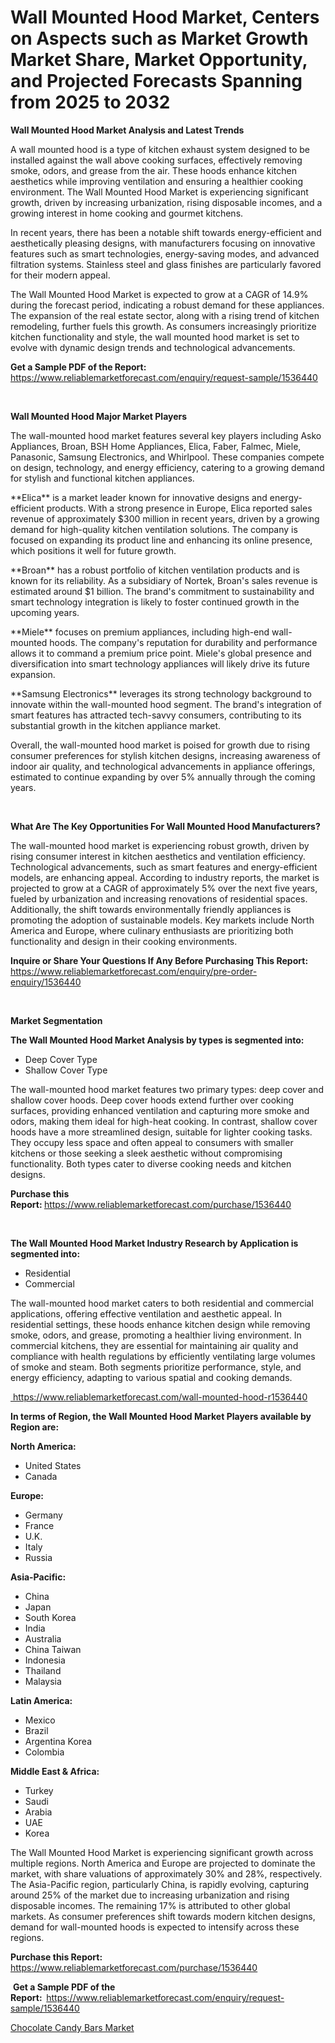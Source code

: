 <p><h1>Wall Mounted Hood Market, Centers on Aspects such as Market Growth Market Share, Market Opportunity, and Projected Forecasts Spanning from 2025 to 2032</h1></p><p><strong>Wall Mounted Hood Market Analysis and Latest Trends</strong></p>
<p><p>A wall mounted hood is a type of kitchen exhaust system designed to be installed against the wall above cooking surfaces, effectively removing smoke, odors, and grease from the air. These hoods enhance kitchen aesthetics while improving ventilation and ensuring a healthier cooking environment. The Wall Mounted Hood Market is experiencing significant growth, driven by increasing urbanization, rising disposable incomes, and a growing interest in home cooking and gourmet kitchens.</p><p>In recent years, there has been a notable shift towards energy-efficient and aesthetically pleasing designs, with manufacturers focusing on innovative features such as smart technologies, energy-saving modes, and advanced filtration systems. Stainless steel and glass finishes are particularly favored for their modern appeal. </p><p>The Wall Mounted Hood Market is expected to grow at a CAGR of 14.9% during the forecast period, indicating a robust demand for these appliances. The expansion of the real estate sector, along with a rising trend of kitchen remodeling, further fuels this growth. As consumers increasingly prioritize kitchen functionality and style, the wall mounted hood market is set to evolve with dynamic design trends and technological advancements.</p></p>
<p><strong>Get a Sample PDF of the Report:&nbsp;</strong> <a href="https://www.reliablemarketforecast.com/enquiry/request-sample/1536440?utm_campaign=1832&utm_medium=2&utm_source=Github&utm_content=ia&utm_term=06022025&utm_id=wall-mounted-hood">https://www.reliablemarketforecast.com/enquiry/request-sample/1536440</a></p>
<p>&nbsp;</p>
<p><strong>Wall Mounted Hood Major Market Players</strong></p>
<p><p>The wall-mounted hood market features several key players including Asko Appliances, Broan, BSH Home Appliances, Elica, Faber, Falmec, Miele, Panasonic, Samsung Electronics, and Whirlpool. These companies compete on design, technology, and energy efficiency, catering to a growing demand for stylish and functional kitchen appliances.</p><p>**Elica** is a market leader known for innovative designs and energy-efficient products. With a strong presence in Europe, Elica reported sales revenue of approximately $300 million in recent years, driven by a growing demand for high-quality kitchen ventilation solutions. The company is focused on expanding its product line and enhancing its online presence, which positions it well for future growth.</p><p>**Broan** has a robust portfolio of kitchen ventilation products and is known for its reliability. As a subsidiary of Nortek, Broan's sales revenue is estimated around $1 billion. The brand's commitment to sustainability and smart technology integration is likely to foster continued growth in the upcoming years.</p><p>**Miele** focuses on premium appliances, including high-end wall-mounted hoods. The company's reputation for durability and performance allows it to command a premium price point. Miele's global presence and diversification into smart technology appliances will likely drive its future expansion.</p><p>**Samsung Electronics** leverages its strong technology background to innovate within the wall-mounted hood segment. The brand's integration of smart features has attracted tech-savvy consumers, contributing to its substantial growth in the kitchen appliance market.</p><p>Overall, the wall-mounted hood market is poised for growth due to rising consumer preferences for stylish kitchen designs, increasing awareness of indoor air quality, and technological advancements in appliance offerings, estimated to continue expanding by over 5% annually through the coming years.</p></p>
<p>&nbsp;</p>
<p><strong>What Are The Key Opportunities For Wall Mounted Hood Manufacturers?</strong></p>
<p><p>The wall-mounted hood market is experiencing robust growth, driven by rising consumer interest in kitchen aesthetics and ventilation efficiency. Technological advancements, such as smart features and energy-efficient models, are enhancing appeal. According to industry reports, the market is projected to grow at a CAGR of approximately 5% over the next five years, fueled by urbanization and increasing renovations of residential spaces. Additionally, the shift towards environmentally friendly appliances is promoting the adoption of sustainable models. Key markets include North America and Europe, where culinary enthusiasts are prioritizing both functionality and design in their cooking environments.</p></p>
<p><strong>Inquire or Share Your Questions If Any Before Purchasing This Report:</strong> <a href="https://www.reliablemarketforecast.com/enquiry/pre-order-enquiry/1536440?utm_campaign=1832&utm_medium=2&utm_source=Github&utm_content=ia&utm_term=06022025&utm_id=wall-mounted-hood">https://www.reliablemarketforecast.com/enquiry/pre-order-enquiry/1536440</a></p>
<p>&nbsp;</p>
<p><strong>Market Segmentation</strong></p>
<p><strong>The Wall Mounted Hood Market Analysis by types is segmented into:</strong></p>
<p><ul><li>Deep Cover Type</li><li>Shallow Cover Type</li></ul></p>
<p><p>The wall-mounted hood market features two primary types: deep cover and shallow cover hoods. Deep cover hoods extend further over cooking surfaces, providing enhanced ventilation and capturing more smoke and odors, making them ideal for high-heat cooking. In contrast, shallow cover hoods have a more streamlined design, suitable for lighter cooking tasks. They occupy less space and often appeal to consumers with smaller kitchens or those seeking a sleek aesthetic without compromising functionality. Both types cater to diverse cooking needs and kitchen designs.</p></p>
<p><strong>Purchase this Report:&nbsp;</strong><a href="https://www.reliablemarketforecast.com/purchase/1536440?utm_campaign=1832&utm_medium=2&utm_source=Github&utm_content=ia&utm_term=06022025&utm_id=wall-mounted-hood">https://www.reliablemarketforecast.com/purchase/1536440</a></p>
<p>&nbsp;</p>
<p><strong>The Wall Mounted Hood Market Industry Research by Application is segmented into:</strong></p>
<p><ul><li>Residential</li><li>Commercial</li></ul></p>
<p><p>The wall-mounted hood market caters to both residential and commercial applications, offering effective ventilation and aesthetic appeal. In residential settings, these hoods enhance kitchen design while removing smoke, odors, and grease, promoting a healthier living environment. In commercial kitchens, they are essential for maintaining air quality and compliance with health regulations by efficiently ventilating large volumes of smoke and steam. Both segments prioritize performance, style, and energy efficiency, adapting to various spatial and cooking demands.</p></p>
<p><a href="https://www.reliablemarketforecast.com/wall-mounted-hood-r1536440?utm_campaign=1832&utm_medium=2&utm_source=Github&utm_content=ia&utm_term=06022025&utm_id=wall-mounted-hood">&nbsp;https://www.reliablemarketforecast.com/wall-mounted-hood-r1536440</a></p>
<p><strong>In terms of Region, the Wall Mounted Hood Market Players available by Region are:</strong></p>
<p>
    <p> <strong> North America: </strong>
        <ul>
            <li>United States</li>
            <li>Canada</li>
        </ul>
        </p> 
    <p> <strong> Europe: </strong>
        <ul>
            <li>Germany</li>
            <li>France</li>
            <li>U.K.</li>
            <li>Italy</li>
            <li>Russia</li>
        </ul>
        </p> 
    <p> <strong> Asia-Pacific: </strong>
        <ul>
            <li>China</li>
            <li>Japan</li>
            <li>South Korea</li>
            <li>India</li>
            <li>Australia</li>
            <li>China Taiwan</li>
            <li>Indonesia</li>
            <li>Thailand</li>
            <li>Malaysia</li>
        </ul>
        </p> 
    <p> <strong> Latin America: </strong>
        <ul>
            <li>Mexico</li>
            <li>Brazil</li>
            <li>Argentina Korea</li>
            <li>Colombia</li>
        </ul>
        </p> 
    <p> <strong> Middle East & Africa: </strong>
        <ul>
            <li>Turkey</li>
            <li>Saudi</li>
            <li>Arabia</li>
            <li>UAE</li>
            <li>Korea</li>
        </ul>
    </p>
    </p>
<p><p>The Wall Mounted Hood Market is experiencing significant growth across multiple regions. North America and Europe are projected to dominate the market, with share valuations of approximately 30% and 28%, respectively. The Asia-Pacific region, particularly China, is rapidly evolving, capturing around 25% of the market due to increasing urbanization and rising disposable incomes. The remaining 17% is attributed to other global markets. As consumer preferences shift towards modern kitchen designs, demand for wall-mounted hoods is expected to intensify across these regions.</p></p>
<p><strong>Purchase this Report: </strong><a href="https://www.reliablemarketforecast.com/purchase/1536440?utm_campaign=1832&utm_medium=2&utm_source=Github&utm_content=ia&utm_term=06022025&utm_id=wall-mounted-hood">https://www.reliablemarketforecast.com/purchase/1536440</a></p>
<p>&nbsp;<strong>Get a Sample PDF of the Report:&nbsp;&nbsp;</strong><a href="https://www.reliablemarketforecast.com/enquiry/request-sample/1536440?utm_campaign=1832&utm_medium=2&utm_source=Github&utm_content=ia&utm_term=06022025&utm_id=wall-mounted-hood">https://www.reliablemarketforecast.com/enquiry/request-sample/1536440</a></p>
<p><strong></strong></p>
<p><p><a href="https://github.com/AKSHATREPORTPRIME/Market-Research-Report-List-7/blob/main/chocolate-candy-bars-market.md?utm_campaign=1832&utm_medium=2&utm_source=Github&utm_content=ia&utm_term=06022025&utm_id=wall-mounted-hood">Chocolate Candy Bars Market</a></p></p>